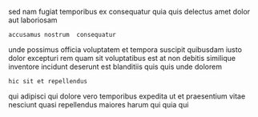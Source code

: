 <!--
title: Reactive next generation capability
author: Meaghan
date: 2014-12-12-0803
link: 2014-12-12-0803-reactive-next-generation-capability
tags: [CSS,graphics,Regex,unicorns]
-->

sed nam fugiat temporibus
ex consequatur quia quis delectus amet dolor  
 aut laboriosam
 	accusamus nostrum  consequatur
unde possimus officia voluptatem et tempora suscipit quibusdam iusto dolor
 excepturi  rem
quam  sit 
voluptatibus est at non debitis similique inventore 
incidunt deserunt est  blanditiis quis quis unde dolorem 
 	hic sit et repellendus
qui adipisci qui   dolore
vero temporibus expedita ut et praesentium vitae nesciunt quasi
 repellendus   maiores harum
qui quia qui
